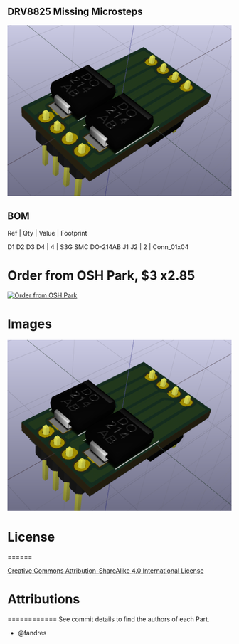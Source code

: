 ﻿## DRV8825 Missing Microsteps


![3D_View-B](PCB/DRV8825_missing_microsteps/Images/3D_View-B.png)

## BOM 
Ref | Qty | Value | Footprint 

D1 D2 D3 D4  | 4 | S3G SMC DO-214AB 
J1 J2  | 2 | Conn_01x04 

# Order from OSH Park, $3 x2.85 

<a href="https://oshpark.com/shared_projects/WslGSema"><img src="https://oshpark.com/assets/badge-5b7ec47045b78aef6eb9d83b3bac6b1920de805e9a0c227658eac6e19a045b9c.png" alt="Order from OSH Park"></img></a>


# Images
![3DF_3D_View-B](PCB/DRV8825_missing_microsteps/Images/3D_View-B.png)


# License 
======

[Creative Commons Attribution-ShareAlike 4.0 International License](http://creativecommons.org/licenses/by-sa/4.0/)

# Attributions
============
See commit details to find the authors of each Part.
- @fandres
